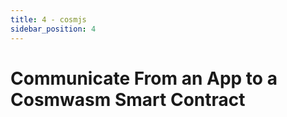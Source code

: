 ```yaml
---
title: 4 - cosmjs
sidebar_position: 4
---
```

# Communicate From an App to a Cosmwasm Smart Contract

